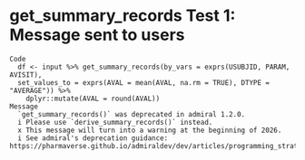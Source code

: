 # get_summary_records Test 1: Message sent to users

    Code
      df <- input %>% get_summary_records(by_vars = exprs(USUBJID, PARAM, AVISIT),
      set_values_to = exprs(AVAL = mean(AVAL, na.rm = TRUE), DTYPE = "AVERAGE")) %>%
        dplyr::mutate(AVAL = round(AVAL))
    Message
      `get_summary_records()` was deprecated in admiral 1.2.0.
      i Please use `derive_summary_records()` instead.
      x This message will turn into a warning at the beginning of 2026.
      i See admiral's deprecation guidance: https://pharmaverse.github.io/admiraldev/dev/articles/programming_strategy.html#deprecation

